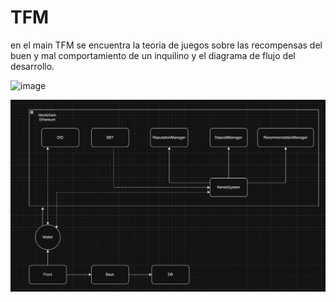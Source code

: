 # TFM
en el main TFM se encuentra la teoria de juegos sobre las recompensas del buen y mal comportamiento de un inquilino y el diagrama de flujo del desarrollo.


![image](https://github.com/GregoryAchong/TFM/assets/102753713/b8329050-47d2-4ad0-a674-adf3b1de92c0)

![alt text](image.png)